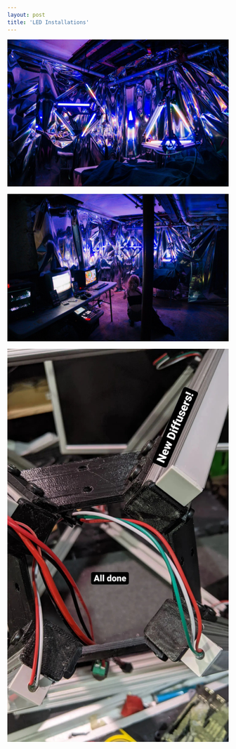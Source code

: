 ```yaml
---
layout: post
title: 'LED Installations'
---
```


![](https://raw.githubusercontent.com/grinchdubs/grnch.xyz_photos/refs/heads/main/LEDs_Website/DSC00123.jpg)

![](https://raw.githubusercontent.com/grinchdubs/grnch.xyz_photos/refs/heads/main/LEDs_Website/image.jpg)

![](https://raw.githubusercontent.com/grinchdubs/grnch.xyz_photos/refs/heads/main/LEDs_Website/290061813_571712451066621_1449520073390426035_n.webp.jpg)
